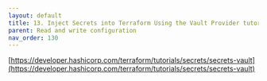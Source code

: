 ```yaml
---
layout: default
title: 13. Inject Secrets into Terraform Using the Vault Provider tutorial
parent: Read and write configuration
nav_order: 130
---
```


[https://developer.hashicorp.com/terraform/tutorials/secrets/secrets-vault](https://developer.hashicorp.com/terraform/tutorials/secrets/secrets-vault)